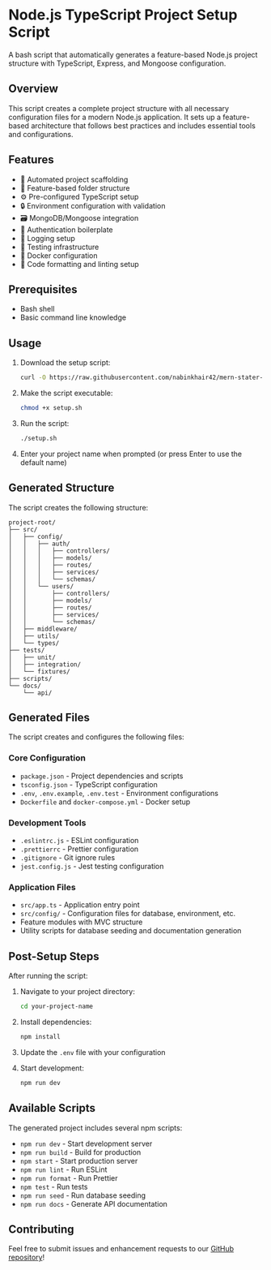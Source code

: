 # Node.js TypeScript Project Setup Script

A bash script that automatically generates a feature-based Node.js project structure with TypeScript, Express, and Mongoose configuration.

## Overview

This script creates a complete project structure with all necessary configuration files for a modern Node.js application. It sets up a feature-based architecture that follows best practices and includes essential tools and configurations.

## Features

- 🚀 Automated project scaffolding
- 📁 Feature-based folder structure
- ⚙️ Pre-configured TypeScript setup
- 🔒 Environment configuration with validation
- 🗃️ MongoDB/Mongoose integration
- 🔑 Authentication boilerplate
- 📝 Logging setup
- 🧪 Testing infrastructure
- 🐳 Docker configuration
- 💅 Code formatting and linting setup

## Prerequisites

- Bash shell
- Basic command line knowledge

## Usage

1. Download the setup script:
   ```bash
   curl -O https://raw.githubusercontent.com/nabinkhair42/mern-stater-kit/main/setup.sh
   ```

2. Make the script executable:
   ```bash
   chmod +x setup.sh
   ```

3. Run the script:
   ```bash
   ./setup.sh
   ```

4. Enter your project name when prompted (or press Enter to use the default name)

## Generated Structure

The script creates the following structure:

```
project-root/
├── src/
│   ├── config/
│   │   ├── auth/
│   │   │   ├── controllers/
│   │   │   ├── models/
│   │   │   ├── routes/
│   │   │   ├── services/
│   │   │   └── schemas/
│   │   └── users/
│   │       ├── controllers/
│   │       ├── models/
│   │       ├── routes/
│   │       ├── services/
│   │       └── schemas/
│   ├── middleware/
│   ├── utils/
│   └── types/
├── tests/
│   ├── unit/
│   ├── integration/
│   └── fixtures/
├── scripts/
└── docs/
    └── api/
```

## Generated Files

The script creates and configures the following files:

### Core Configuration
- `package.json` - Project dependencies and scripts
- `tsconfig.json` - TypeScript configuration
- `.env`, `.env.example`, `.env.test` - Environment configurations
- `Dockerfile` and `docker-compose.yml` - Docker setup

### Development Tools
- `.eslintrc.js` - ESLint configuration
- `.prettierrc` - Prettier configuration
- `.gitignore` - Git ignore rules
- `jest.config.js` - Jest testing configuration

### Application Files
- `src/app.ts` - Application entry point
- `src/config/` - Configuration files for database, environment, etc.
- Feature modules with MVC structure
- Utility scripts for database seeding and documentation generation

## Post-Setup Steps

After running the script:

1. Navigate to your project directory:
   ```bash
   cd your-project-name
   ```

2. Install dependencies:
   ```bash
   npm install
   ```

3. Update the `.env` file with your configuration

4. Start development:
   ```bash
   npm run dev
   ```

## Available Scripts

The generated project includes several npm scripts:

- `npm run dev` - Start development server
- `npm run build` - Build for production
- `npm start` - Start production server
- `npm run lint` - Run ESLint
- `npm run format` - Run Prettier
- `npm test` - Run tests
- `npm run seed` - Run database seeding
- `npm run docs` - Generate API documentation

## Contributing

Feel free to submit issues and enhancement requests to our [GitHub repository](https://github.com/nabinkhair42/mern-stater-kit)!
